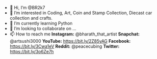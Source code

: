 - 👋 Hi, I’m @BR2k7
- 👀 I’m interested in Coding, Art, Coin and Stamp Collection, Diecast car collection and crafts.
- 🌱 I’m currently learning Python
- 💞️ I’m looking to collaborate on ...
- 📫 How to reach me **Instagram:** @bharath_that_artist **Snapchat:** @artsushi3000 **YouTube:** https://bit.ly/2Z85yAG **Facebook:** https://bit.ly/3Cwa1eV 
**Reddit:** @peacecubing **Twitter:** https://bit.ly/3o6Ze7h
<!---
BR2k7/BR2k7 is a ✨ special ✨ repository because its `README.md` (this file) appears on your GitHub profile.
You can click the Preview link to take a look at your changes.
--->
